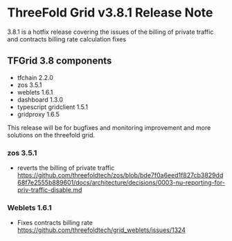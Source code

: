 # ThreeFold Grid v3.8.1 Release Note

3.8.1 is a hotfix release covering the issues of the billing of private traffic and contracts billing rate calculation fixes 


## TFGrid 3.8 components

- tfchain 2.2.0
- zos 3.5.1
- weblets 1.6.1
- dashboard 1.3.0
- typescript gridclient 1.5.1
- gridproxy 1.6.5

This release will be for bugfixes and monitoring improvement and more solutions on the threefold grid.

### zos 3.5.1
-  reverts the billing of private traffic https://github.com/threefoldtech/zos/blob/bde7f0a6eed1f827cb3829dd68f7e2555b889601/docs/architecture/decisions/0003-nu-reporting-for-priv-traffic-disable.md

### Weblets 1.6.1
- Fixes contracts billing rate https://github.com/threefoldtech/grid_weblets/issues/1324
